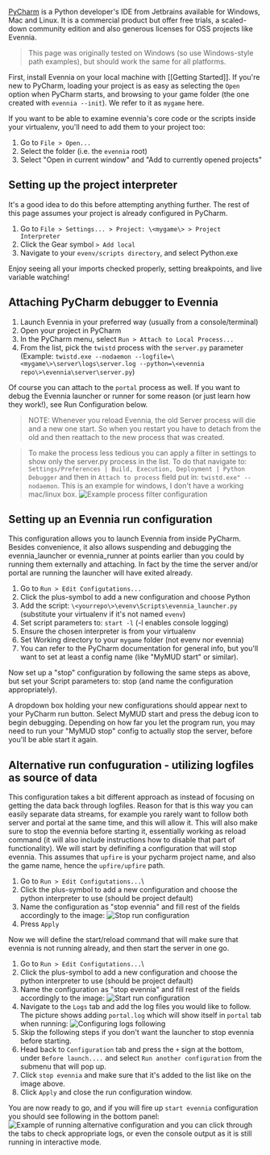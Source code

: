 
[PyCharm](https://www.jetbrains.com/pycharm/) is a Python developer's IDE from Jetbrains available for Windows, Mac and Linux. It is a commercial product but offer free trials, a scaled-down community edition and also generous licenses for OSS projects like Evennia. 

> This page was originally tested on Windows (so use Windows-style path examples), but should work the same for all platforms.

First, install Evennia on your local machine with [[Getting Started]]. If you're new to PyCharm, loading your project is as easy as selecting the `Open` option when PyCharm starts, and browsing to your game folder (the one created with `evennia --init`). We refer to it as `mygame` here.

If you want to be able to examine evennia's core code or the scripts inside your virtualenv, you'll need to add them to your project too:
1. Go to `File > Open...`
1. Select the folder (i.e. the `evennia` root)
1. Select "Open in current window" and "Add to currently opened projects"

## Setting up the project interpreter

It's a good idea to do this before attempting anything further. The rest of this page assumes your project is already configured in PyCharm.

1. Go to `File > Settings... > Project: \<mygame\> > Project Interpreter`
1. Click the Gear symbol `> Add local`
1. Navigate to your `evenv/scripts directory`, and select Python.exe

Enjoy seeing all your imports checked properly, setting breakpoints, and live variable watching!

## Attaching PyCharm debugger to Evennia

1. Launch Evennia in your preferred way (usually from a console/terminal)
1. Open your project in PyCharm
1. In the PyCharm menu, select `Run > Attach to Local Process...`
1. From the list, pick the `twistd` process with the `server.py` parameter (Example: `twistd.exe --nodaemon --logfile=\<mygame\>\server\logs\server.log --python=\<evennia repo\>\evennia\server\server.py`)

Of course you can attach to the `portal` process as well.  If you want to debug the Evennia launcher or runner for some reason (or just learn how they work!), see Run Configuration below.

> NOTE: Whenever you reload Evennia, the old Server process will die and a new one start. So when you restart you have to detach from the old and then reattach to the new process that was created.

> To make the process less tedious you can apply a filter in settings to show only the server.py process in the list. To do that navigate to: `Settings/Preferences | Build, Execution, Deployment | Python Debugger` and then in `Attach to process` field put in: `twistd.exe" --nodaemon`. This is an example for windows, I don't have a working mac/linux box.
![Example process filter configuration](https://i.imgur.com/vkSheR8.png)

## Setting up an Evennia run configuration

This configuration allows you to launch Evennia from inside PyCharm. Besides convenience, it also allows suspending and debugging the evennia_launcher or evennia_runner at points earlier than you could by running them externally and attaching. In fact by the time the server and/or portal are running the launcher will have exited already.

1. Go to `Run > Edit Configutations...`
1. Click the plus-symbol to add a new configuration and choose Python
1. Add the script: `\<yourrepo\>\evenv\Scripts\evennia_launcher.py` (substitute your virtualenv if it's not named `evenv`)
1. Set script parameters to: `start -l` (-l enables console logging)
1. Ensure the chosen interpreter is from your virtualenv
1. Set Working directory to your `mygame` folder (not evenv nor evennia)
1. You can refer to the PyCharm documentation for general info, but you'll want to set at least a config name (like "MyMUD start" or similar). 

Now set up a "stop" configuration by following the same steps as above, but set your Script parameters to: stop (and name the configuration appropriately).

A dropdown box holding your new configurations should appear next to your PyCharm run button.  Select MyMUD start and press the debug icon to begin debugging.  Depending on how far you let the program run, you may need to run your "MyMUD stop" config to actually stop the server, before you'll be able start it again.

## Alternative run confuguration - utilizing logfiles as source of data

This configuration takes a bit different approach as instead of focusing on getting the data back through logfiles. Reason for that is this way you can easily separate data streams, for example you rarely want to follow both server and portal at the same time, and this will allow it. This will also make sure to stop the evennia before starting it, essentially working as reload command (it will also include instructions how to disable that part of functionality). We will start by definifing a configuration that will stop evennia. This assumes that `upfire` is your pycharm project name, and also the game name, hence the `upfire/upfire` path.

1. Go to `Run > Edit Configutations...`\
1. Click the plus-symbol to add a new configuration and choose the python interpreter to use (should be project default)
1. Name the configuration as "stop evennia" and fill rest of the fields accordingly to the image:
![Stop run configuration](https://i.imgur.com/gbkXhlG.png)
1. Press `Apply`

Now we will define the start/reload command that will make sure that evennia is not running already, and then start the server in one go.
1. Go to `Run > Edit Configutations...`\
1. Click the plus-symbol to add a new configuration and choose the python interpreter to use (should be project default)
1. Name the configuration as "stop evennia" and fill rest of the fields accordingly to the image:
![Start run configuration](https://i.imgur.com/5YEjeHq.png)
1. Navigate to the `Logs` tab and add the log files you would like to follow. The picture shows adding `portal.log` which will show itself in `portal` tab when running:
![Configuring logs following](https://i.imgur.com/gWYuOWl.png)
1. Skip the following steps if you don't want the launcher to stop evennia before starting.
1. Head back to `Configuration` tab and press the `+` sign at the bottom, under `Before launch....` and select `Run another configuration` from the submenu that will pop up.
1. Click `stop evennia` and make sure that it's added to the list like on the image above.
1. Click `Apply` and close the run configuration window.

You are now ready to go, and if you will fire up `start evennia` configuration you should see following in the bottom panel:
![Example of running alternative configuration](https://i.imgur.com/nTfpC04.png)
and you can click through the tabs to check appropriate logs, or even the console output as it is still running in interactive mode.